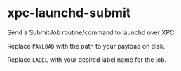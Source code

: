 # xpc-launchd-submit

Send a SubmitJob routine/command to launchd over XPC

Replace `PAYLOAD` with the path to your payload on disk.

Replace `LABEL` with your desired label name for the job.
